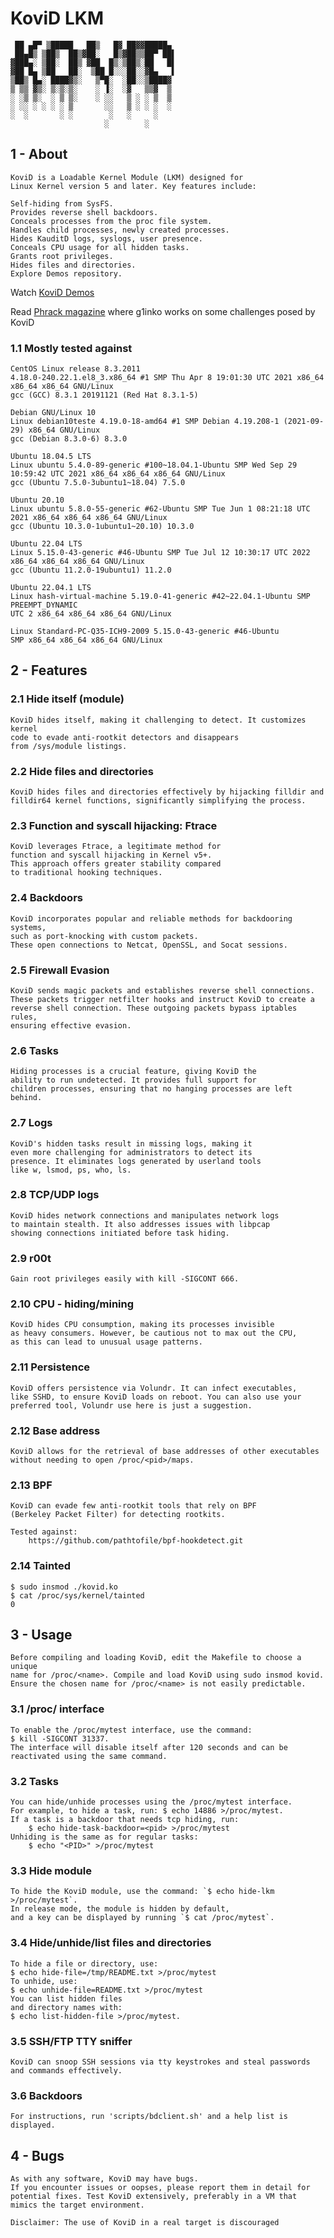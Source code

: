 # KoviD LKM

     ██ ▄█▀ ▒█████   ██▒   █▓ ██▓▓█████▄
     ██▄█▒ ▒██▒  ██▒▓██░   █▒▓██▒▒██▀ ██▌
    ▓███▄░ ▒██░  ██▒ ▓██  █▒░▒██▒░██   █▌
    ▓██ █▄ ▒██   ██░  ▒██ █░░░██░░▓█▄   ▌
    ▒██▒ █▄░ ████▓▒░   ▒▀█░  ░██░░▒████▓
    ▒ ▒▒ ▓▒░ ▒░▒░▒░    ░ ▐░  ░▓   ▒▒▓  ▒
    ░ ░▒ ▒░  ░ ▒ ▒░    ░ ░░   ▒ ░ ░ ▒  ▒
    ░ ░░ ░ ░ ░ ░ ▒       ░░   ▒ ░ ░ ░  ░
    ░  ░       ░ ░        ░   ░     ░
                         ░        ░

## 1 - About

    KoviD is a Loadable Kernel Module (LKM) designed for
    Linux Kernel version 5 and later. Key features include:

    Self-hiding from SysFS.
    Provides reverse shell backdoors.
    Conceals processes from the proc file system.
    Handles child processes, newly created processes.
    Hides KauditD logs, syslogs, user presence.
    Conceals CPU usage for all hidden tasks.
    Grants root privileges.
    Hides files and directories.
    Explore Demos repository.

Watch [KoviD Demos](https://github.com/carloslack/kv-demos/tree/master)

Read [Phrack magazine](http://phrack.org/issues/71/12.html#article) where g1inko works on some challenges posed by KoviD

### 1.1 Mostly tested against

    CentOS Linux release 8.3.2011
    4.18.0-240.22.1.el8_3.x86_64 #1 SMP Thu Apr 8 19:01:30 UTC 2021 x86_64 x86_64 x86_64 GNU/Linux
    gcc (GCC) 8.3.1 20191121 (Red Hat 8.3.1-5)

    Debian GNU/Linux 10
    Linux debian10teste 4.19.0-18-amd64 #1 SMP Debian 4.19.208-1 (2021-09-29) x86_64 GNU/Linux
    gcc (Debian 8.3.0-6) 8.3.0

    Ubuntu 18.04.5 LTS
    Linux ubuntu 5.4.0-89-generic #100~18.04.1-Ubuntu SMP Wed Sep 29 10:59:42 UTC 2021 x86_64 x86_64 x86_64 GNU/Linux
    gcc (Ubuntu 7.5.0-3ubuntu1~18.04) 7.5.0

    Ubuntu 20.10
    Linux ubuntu 5.8.0-55-generic #62-Ubuntu SMP Tue Jun 1 08:21:18 UTC 2021 x86_64 x86_64 x86_64 GNU/Linux
    gcc (Ubuntu 10.3.0-1ubuntu1~20.10) 10.3.0

    Ubuntu 22.04 LTS
    Linux 5.15.0-43-generic #46-Ubuntu SMP Tue Jul 12 10:30:17 UTC 2022 x86_64 x86_64 x86_64 GNU/Linux
    gcc (Ubuntu 11.2.0-19ubuntu1) 11.2.0

    Ubuntu 22.04.1 LTS
    Linux hash-virtual-machine 5.19.0-41-generic #42~22.04.1-Ubuntu SMP PREEMPT_DYNAMIC
    UTC 2 x86_64 x86_64 x86_64 GNU/Linux

    Linux Standard-PC-Q35-ICH9-2009 5.15.0-43-generic #46-Ubuntu
    SMP x86_64 x86_64 x86_64 GNU/Linux

## 2 - Features

### 2.1 Hide itself (module)

    KoviD hides itself, making it challenging to detect. It customizes kernel
    code to evade anti-rootkit detectors and disappears
    from /sys/module listings.

### 2.2 Hide files and directories

    KoviD hides files and directories effectively by hijacking filldir and
    filldir64 kernel functions, significantly simplifying the process.

### 2.3 Function and syscall hijacking: Ftrace

    KoviD leverages Ftrace, a legitimate method for
    function and syscall hijacking in Kernel v5+.
    This approach offers greater stability compared
    to traditional hooking techniques.

### 2.4 Backdoors

    KoviD incorporates popular and reliable methods for backdooring systems,
    such as port-knocking with custom packets.
    These open connections to Netcat, OpenSSL, and Socat sessions.

### 2.5 Firewall Evasion

    KoviD sends magic packets and establishes reverse shell connections.
    These packets trigger netfilter hooks and instruct KoviD to create a
    reverse shell connection. These outgoing packets bypass iptables rules,
    ensuring effective evasion.

### 2.6 Tasks

    Hiding processes is a crucial feature, giving KoviD the
    ability to run undetected. It provides full support for
    children processes, ensuring that no hanging processes are left behind.

### 2.7 Logs

    KoviD's hidden tasks result in missing logs, making it
    even more challenging for administrators to detect its
    presence. It eliminates logs generated by userland tools
    like w, lsmod, ps, who, ls.

### 2.8 TCP/UDP logs

    KoviD hides network connections and manipulates network logs
    to maintain stealth. It also addresses issues with libpcap
    showing connections initiated before task hiding.

### 2.9 r00t

    Gain root privileges easily with kill -SIGCONT 666.

### 2.10 CPU - hiding/mining

    KoviD hides CPU consumption, making its processes invisible
    as heavy consumers. However, be cautious not to max out the CPU,
    as this can lead to unusual usage patterns.

### 2.11 Persistence

    KoviD offers persistence via Volundr. It can infect executables,
    like SSHD, to ensure KoviD loads on reboot. You can also use your
    preferred tool, Volundr use here is just a suggestion.

### 2.12 Base address

    KoviD allows for the retrieval of base addresses of other executables
    without needing to open /proc/<pid>/maps.

### 2.13 BPF

    KoviD can evade few anti-rootkit tools that rely on BPF
    (Berkeley Packet Filter) for detecting rootkits.

    Tested against:
        https://github.com/pathtofile/bpf-hookdetect.git

### 2.14 Tainted

    $ sudo insmod ./kovid.ko
    $ cat /proc/sys/kernel/tainted
    0

## 3 - Usage

    Before compiling and loading KoviD, edit the Makefile to choose a unique
    name for /proc/<name>. Compile and load KoviD using sudo insmod kovid.
    Ensure the chosen name for /proc/<name> is not easily predictable.

### 3.1 /proc/<name> interface

    To enable the /proc/mytest interface, use the command:
    $ kill -SIGCONT 31337.
    The interface will disable itself after 120 seconds and can be
    reactivated using the same command.

### 3.2 Tasks

    You can hide/unhide processes using the /proc/mytest interface.
    For example, to hide a task, run: $ echo 14886 >/proc/mytest.
    If a task is a backdoor that needs tcp hiding, run:
        $ echo hide-task-backdoor=<pid> >/proc/mytest
    Unhiding is the same as for regular tasks:
        $ echo "<PID>" >/proc/mytest

### 3.3 Hide module

    To hide the KoviD module, use the command: `$ echo hide-lkm >/proc/mytest`.
    In release mode, the module is hidden by default,
    and a key can be displayed by running `$ cat /proc/mytest`.

### 3.4 Hide/unhide/list files and directories

    To hide a file or directory, use:
    $ echo hide-file=/tmp/README.txt >/proc/mytest
    To unhide, use:
    $ echo unhide-file=README.txt >/proc/mytest
    You can list hidden files
    and directory names with:
    $ echo list-hidden-file >/proc/mytest.

### 3.5 SSH/FTP TTY sniffer

    KoviD can snoop SSH sessions via tty keystrokes and steal passwords
    and commands effectively.

### 3.6 Backdoors

    For instructions, run 'scripts/bdclient.sh' and a help list is displayed.

## 4 - Bugs

    As with any software, KoviD may have bugs.
    If you encounter issues or oopses, please report them in detail for
    potential fixes. Test KoviD extensively, preferably in a VM that
    mimics the target environment.

    Disclaimer: The use of KoviD in a real target is discouraged

